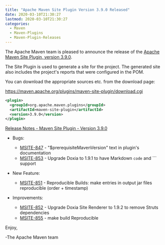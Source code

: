 ```yaml
---
title: "Apache Maven Site Plugin Version 3.9.0 Released"
date: 2020-03-10T21:30:27
lastmod: 2020-03-10T21:30:27
categories:
  - Maven
  - Maven-Plugins
  - Maven-Plugin-Releases
---
```

The Apache Maven team is pleased to announce the release of the 
[Apache Maven Site Plugin, version 3.9.0](https://maven.apache.org/plugins/maven-site-plugin/).

The Site Plugin is used to generate a site for the project. The generated site
also includes the project's reports that were configured in the POM.

You can download the appropriate sources etc. from the download page:
 
https://maven.apache.org/plugins/maven-site-plugin/download.cgi

```xml
<plugin>
  <groupId>org.apache.maven.plugins</groupId>
  <artifactId>maven-site-plugin</artifactId>
  <version>3.9.0</version>
</plugin>   
```
<!-- more -->
[Release Notes - Maven Site Plugin - Version 3.9.0](https://issues.apache.org/jira/secure/ReleaseNote.jspa?projectId=12317923&version=12345725)

* Bugs:

  * [MSITE-847](https://issues.apache.org/jira/browse/MSITE-847) - "$prerequisiteMavenVersion" text in plugin's documentation
  * [MSITE-853](https://issues.apache.org/jira/browse/MSITE-853) - Upgrade Doxia to 1.9.1 to have Markdown `code` and ``` support

* New Feature:

  * [MSITE-851](https://issues.apache.org/jira/browse/MSITE-851) - Reproducible Builds: make entries in output jar files reproducible (order + timestamp)

* Improvements:

  * [MSITE-852](https://issues.apache.org/jira/browse/MSITE-852) - Upgrade Doxia Site Renderer to 1.9.2 to remove Struts dependencies
  * [MSITE-855](https://issues.apache.org/jira/browse/MSITE-855) - make build Reproducible

Enjoy,

-The Apache Maven team
